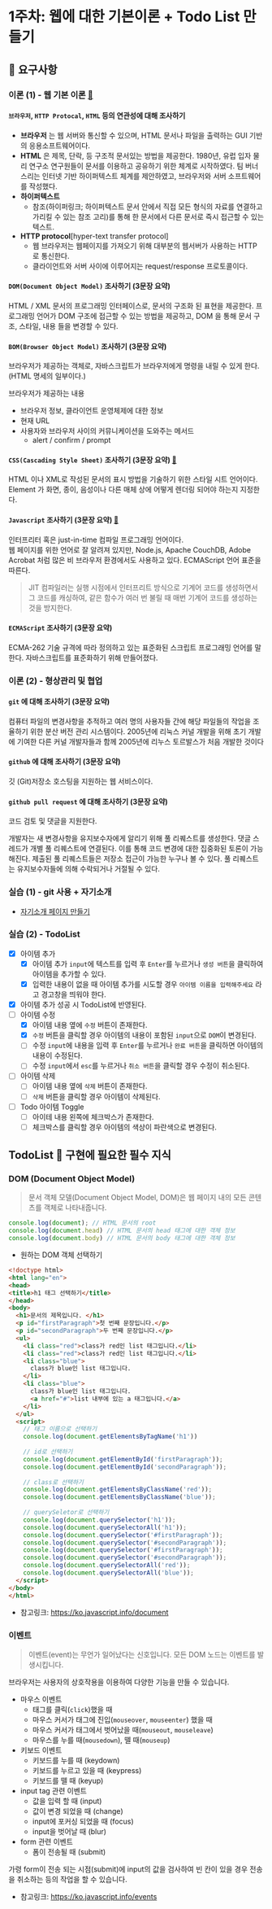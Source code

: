 # 1주차: 웹에 대한 기본이론 + Todo List 만들기

## 📣 요구사항

### 이론 (1) - 웹 기본 이론  [:link:](https://ko.wikipedia.org/wiki/%EC%9B%B9_%EB%B8%8C%EB%9D%BC%EC%9A%B0%EC%A0%80)
#### `브라우저`, `HTTP Protocal`, `HTML` 등의 연관성에 대해 조사하기
- **브라우저** 는 웹 서버와 통신할 수 있으며, HTML 문서나 파일을 출력하는 GUI 기반의 응용소프트웨어이다. 
- **HTML** 은 제목, 단락, 등 구조적 문서있는 방법을 제공한다. 1980년, 유럽 입자 물리 연구소 연구원들이 문서를 이용하고 공유하기 위한 체계로 시작하였다. 
팀 버너스리는 인터넷 기반 하이퍼텍스트 체계를 제안하였고, 브라우저와 서버 소프트웨어를 작성했다.
- **하이퍼텍스트**
    - 참조(하이퍼링크; 하이퍼텍스트 문서 안에서 직접 모든 형식의 자료를 연결하고 가리킬 수 있는 참조 고리)를 통해 한 문서에서 다른 문서로 즉시 접근할 수 있는 텍스트.
- **HTTP protocol**[hyper-text transfer protocol]
    - 웹 브라우저는 웹페이지를 가져오기 위해 대부분의 웹서버가 사용하는 HTTP 로 통신한다.  
    - 클라이언트와 서버 사이에 이루어지는 request/response 프로토콜이다. 

#### `DOM(Document Object Model)` 조사하기 (3문장 요약)
HTML / XML 문서의 프로그래밍 인터페이스로, 문서의 구조화 된 표현을 제공한다. 
프로그래밍 언어가 DOM 구조에 접근할 수 있는 방법을 제공하고, DOM 을 통해 문서 구조, 스타일, 내용 들을 변경할 수 있다. 

#### `BOM(Browser Object Model)` 조사하기 (3문장 요약)
브라우저가 제공하는 객체로, 자바스크립트가 브라우저에게 명령을 내릴 수 있게 한다. (HTML 명세의 일부이다.) 

브라우저가 제공하는 내용
- 브라우저 정보, 클라이언트 운영체제에 대한 정보
- 현재 URL
- 사용자와 브라우저 사이의 커뮤니케이션을 도와주는 메서드 
    - alert / confirm / prompt

#### `CSS(Cascading Style Sheet)` 조사하기 (3문장 요약) [:link:](https://developer.mozilla.org/ko/docs/Web/CSS)
HTML 이나 XML로 작성된 문서의 표시 방법을 기술하기 위한 스타일 시트 언어이다. 
Element 가 화면, 종이, 음성이나 다른 매체 상에 어떻게 렌더링 되어야 하는지 지정한다. 

#### `Javascript` 조사하기 (3문장 요약) [:link:](https://developer.mozilla.org/ko/docs/Web/JavaScript)
인터프리터 혹은 just-in-time 컴파일 프로그래밍 언어이다.  
웹 페이지를 위한 언어로 잘 알려져 있지만, Node.js, Apache CouchDB, Adobe Acrobat 처럼 많은 비 브라우저 환경에서도 사용하고 있다. 
ECMAScript 언어 표준을 따른다. 

> JIT 컴파일러는 
> 실행 시점에서 인터프리트 방식으로 기계어 코드를 생성하면서 그 코드를 캐싱하여, 
> 같은 함수가 여러 번 불릴 때 매번 기계어 코드를 생성하는 것을 방지한다.

#### `ECMAScript` 조사하기 (3문장 요약)
ECMA-262 기술 규격에 따라 정의하고 있는 표준화된 스크립트 프로그래밍 언어를 말한다. 자바스크립트를 표준화하기 위해 만들어졌다. 
 
### 이론 (2) - 형상관리 및 협업
#### `git` 에 대해 조사하기 (3문장 요약)
컴퓨터 파일의 변경사항을 추적하고 여러 명의 사용자들 간에 해당 파일들의 작업을 조율하기 위한 분산 버전 관리 시스템이다. 
2005년에 리눅스 커널 개발을 위해 초기 개발에 기여한 다른 커널 개발자들과 함께 2005년에 리누스 토르발스가 처음 개발한 것이다

#### `github` 에 대해 조사하기 (3문장 요약)
깃 (Git)저장소 호스팅을 지원하는 웹 서비스이다. 

#### `github pull request` 에 대해 조사하기 (3문장 요약)
코드 검토 및 댓글을 지원한다. 

개발자는 새 변경사항을 유지보수자에게 알리기 위해 풀 리퀘스트를 생성한다. 
댓글 스레드가 개별 풀 리퀘스트에 연결된다. 
이를 통해 코드 변경에 대한 집중화된 토론이 가능해진다. 
제출된 풀 리퀘스트들은 저장소 접근이 가능한 누구나 볼 수 있다. 풀 리퀘스트는 유지보수자들에 의해 수락되거나 거절될 수 있다.

### 실습 (1) - git 사용 + 자기소개
- [자기소개 페이지 만들기](https://github.com/DKU-STUDY/Profile/blob/master/%EB%B0%95%EC%9D%80%EC%98%81_%EC%9E%90%EA%B8%B0%EC%86%8C%EA%B0%9C.md)

### 실습 (2) - TodoList
- [x] 아이템 추가
  - [x] 아이템 추가 `input`에 텍스트를 입력 후 `Enter`를 누르거나 `생성 버튼`을 클릭하여 아이템을 추가할 수 있다.
  - [x] 입력한 내용이 없을 때 아이템 추가를 시도할 경우 `아이템 이름을 입력해주세요` 라고 경고창을 띄워야 한다.
- [x] 아이템 추가 성공 시 TodoList에 반영된다.
- [ ] 아이템 수정
  - [x] 아이템 내용 옆에 `수정` 버튼이 존재한다.
  - [x] `수정` 버튼을 클릭할 경우 아이템의 내용이 포함된 `input`으로 `DOM`이 변경된다.
  - [ ] 수정 `input`에 내용을 입력 후 `Enter`를 누르거나 `완료 버튼`을 클릭하면 아이템의 내용이 수정된다.
  - [ ] 수정 `input`에서 `esc`를 누르거나 `취소 버튼`을 클릭할 경우 수정이 취소된다.
- [ ] 아이템 삭제
  - [ ] 아이템 내용 옆에 `삭제` 버튼이 존재한다.
  - [ ] `삭제` 버튼을 클릭할 경우 아이템이 삭제된다.
- [ ] Todo 아이템 Toggle
  - [ ] 아이테 내용 왼쪽에 체크박스가 존재한다.
  - [ ] 체크박스를 클릭할 경우 아이템의 색상이 파란색으로 변경된다.
  
## TodoList 👀 구현에 필요한 필수 지식

### DOM (Document Object Model) 

> 문서 객체 모델(Document Object Model, DOM)은 웹 페이지 내의 모든 콘텐츠를 객체로 나타내줍니다.

```js
console.log(document); // HTML 문서의 root
console.log(document.head) // HTML 문서의 head 태그에 대한 객체 정보
console.log(document.body) // HTML 문서의 body 태그에 대한 객체 정보
```

- 원하는 DOM 객체 선택하기
```html
<!doctype html>
<html lang="en">
<head>
<title>h1 태그 선택하기</title>
</head>
<body>
  <h1>문서의 제목입니다. </h1>
  <p id="firstParagraph">첫 번째 문장입니다.</p>
  <p id="secondParagraph">두 번째 문장입니다.</p>
  <ul>
    <li class="red">class가 red인 list 태그입니다.</li>
    <li class="red">class가 red인 list 태그입니다.</li>
    <li class="blue">
      class가 blue인 list 태그입니다.
    </li>
    <li class="blue">
      class가 blue인 list 태그입니다.
      <a href="#">list 내부에 있는 a 태그입니다.</a>      
    </li>
  </ul>
  <script>
    // 태그 이름으로 선택하기
    console.log(document.getElementsByTagName('h1'))
    
    // id로 선택하기
    console.log(document.getElementById('firstParagraph'));
    console.log(document.getElementById('secondParagraph'));
    
    // class로 선택하기
    console.log(document.getElementsByClassName('red'));
    console.log(document.getElementsByClassName('blue'));
    
    // querySeletor로 선택하기
    console.log(document.querySelector('h1'));
    console.log(document.querySelectorAll('h1'));
    console.log(document.querySelector('#firstParagraph'));
    console.log(document.querySelector('#secondParagraph'));
    console.log(document.querySelector('#firstParagraph'));
    console.log(document.querySelector('#secondParagraph'));
    console.log(document.querySelectorAll('red'));
    console.log(document.querySelectorAll('blue'));
  </script>
</body>
</html>
```

- 참고링크: https://ko.javascript.info/document

### 이벤트

> 이벤트(event)는 무언가 일어났다는 신호입니다. 모든 DOM 노드는 이벤트를 발생시킵니다.

브라우저는 사용자의 상호작용을 이용하여 다양한 기능을 만들 수 있습니다.

- 마우스 이벤트
  - 태그를 클릭(`click`)했을 때
  - 마우스 커서가 태그에 진입(`mouseover`, `mouseenter`) 했을 때
  - 마우스 커서가 태그에서 벗어났을 때(`mouseout`, `mouseleave`)
  - 마우스를 누를 때(`mousedown`), 뗄 때(`mouseup`)
- 키보드 이벤트
  - 키보드를 누를 때 (keydown)
  - 키보드를 누르고 있을 때 (keypress)
  - 키보드를 뗄 때 (keyup)
- input tag 관련 이벤트
  - 값을 입력 할 때 (input)
  - 값이 변경 되었을 때 (change)
  - input에 포커싱 되었을 때 (focus)
  - input을 벗어날 때 (blur)
- form 관련 이벤트
  - 폼이 전송될 때 (submit)

가령 form이 전송 되는 시점(submit)에 input의 값을 검사하여 빈 칸이 있을 경우 전송을 취소하는 등의 작업을 할 수 있습니다.

- 참고링크: https://ko.javascript.info/events



